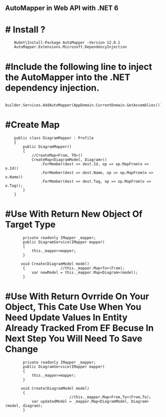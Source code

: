 ﻿## AutoMapper in Web API with .NET 6


# # Install ?
```
	NuGet\Install-Package AutoMapper -Version 12.0.1
	AutoMapper.Extensions.Microsoft.DependencyInjection
```

# #Include the following line to inject the AutoMapper into the .NET dependency injection.
```
	builder.Services.AddAutoMapper(AppDomain.CurrentDomain.GetAssemblies());
```

# #Create Map
```
    public class DiagramMapper : Profile
    {
        public DiagramMapper()
        {
            //CreateMap<From, TO>()
            CreateMap<DiagramModel, Diagram>()
                .ForMember(dest => dest.Id, op => op.MapFrom(o => o.Id))
                .ForMember(dest => dest.Name, op => op.MapFrom(o => o.Name))
                .ForMember(dest => dest.Tag, op => op.MapFrom(o => o.Tag));
        }
    }
```

# #Use With Return New Object Of Target Type
```
        private readonly IMapper _mapper;
        public DiagramService(IMapper mapper)
        {
            this._mapper=mapper;    
        }

       void Create(DiagramModel model)
        {                //this._mapper.Map<To>(From);
            var newModel = this._mapper.Map<Diagram>(model);
        }
```

# #Use With Return Ovrride On Your Object, This Cate Use When You Need Update Values In Entity Already Tracked From EF Becuse In Next Step You Will Need To Save Change
```
        private readonly IMapper _mapper;
        public DiagramService(IMapper mapper)
        {
            this._mapper=mapper;    
        }

       void Create(DiagramModel model)
        {   
                             //this._mapper.Map<From,To>(From,To);
            var updatedModel = _mapper.Map<DiagramModel, Diagram>(model, diagram);
        }
```
